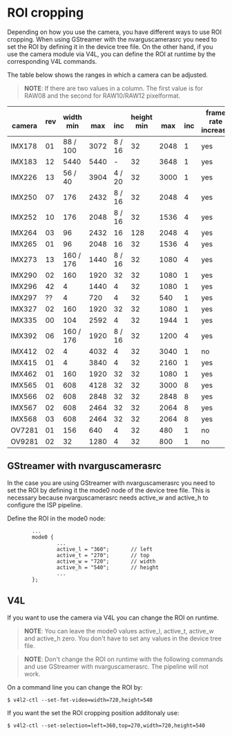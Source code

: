 # ROI cropping

Depending on how you use the camera, you have different ways to use ROI cropping. When using GStreamer with the nvarguscamerasrc you need to set the ROI by defining it in the device tree file. On the other hand, if you use the camera module via V4L, you can define the ROI at runtime by the corresponding V4L commands.

The table below shows the ranges in which a camera can be adjusted. 

>**NOTE**: If there are two values in a column. The first value is for RAW08 and the second for RAW10/RAW12 pixelformat.

| <br>camera | rev | width<br>min | <br>max | <br>inc | height<br>min | <br>max | <br>inc | frame rate<br>increase |
| ------ | --- | --------- | --------- | --------- | ---------- | ---------- | ---------- | ---- |
| IMX178 |  01 |  88 / 100 |      3072 |    8 / 16 |         32 |       2048 |          1 |  yes |
| IMX183 |  12 |      5440 |      5440 |         - |         32 |       3648 |          1 |  yes |
| IMX226 |  13 |   56 / 40 |      3904 |    4 / 20 |         32 |       3000 |          1 |  yes |
| IMX250 |  07 |       176 |      2432 |    8 / 16 |         32 |       2048 |          4 |  yes |
| IMX252 |  10 |       176 |      2048 |    8 / 16 |         32 |       1536 |          4 |  yes |
| IMX264 |  03 |        96 |      2432 |        16 |        128 |       2048 |          4 |  yes |
| IMX265 |  01 |        96 |      2048 |        16 |         32 |       1536 |          4 |  yes |
| IMX273 |  13 | 160 / 176 |      1440 |    8 / 16 |         32 |       1080 |          4 |  yes |
| IMX290 |  02 |       160 |      1920 |        32 |         32 |       1080 |          1 |  yes |
| IMX296 |  42 |         4 |      1440 |         4 |         32 |       1080 |          1 |  yes |
| IMX297 |  ?? |         4 |       720 |         4 |         32 |        540 |          1 |  yes |
| IMX327 |  02 |       160 |      1920 |        32 |         32 |       1080 |          1 |  yes |
| IMX335 |  00 |       104 |      2592 |         4 |         32 |       1944 |          1 |  yes |
| IMX392 |  06 | 160 / 176 |      1920 |    8 / 16 |         32 |       1200 |          4 |  yes |
| IMX412 |  02 |         4 |      4032 |         4 |         32 |       3040 |          1 |   no |
| IMX415 |  01 |         4 |      3840 |         4 |         32 |       2160 |          1 |  yes |
| IMX462 |  01 |       160 |      1920 |        32 |         32 |       1080 |          1 |  yes |
| IMX565 |  01 |       608 |      4128 |        32 |         32 |       3000 |          8 |  yes |
| IMX566 |  02 |       608 |      2848 |        32 |         32 |       2848 |          8 |  yes |
| IMX567 |  02 |       608 |      2464 |        32 |         32 |       2064 |          8 |  yes |
| IMX568 |  03 |       608 |      2464 |        32 |         32 |       2064 |          8 |  yes |
| OV7281 |  01 |       156 |       640 |         4 |         32 |        480 |          1 |   no |
| OV9281 |  02 |        32 |      1280 |         4 |         32 |        800 |          1 |   no |

## GStreamer with nvarguscamerasrc

In the case you are using GStreamer with nvarguscamerasrc you need to set the ROI by defining it the mode0 node of the device tree file. This is necessary because nvarguscamerasrc needs active_w and active_h to configure the ISP pipeline. 

Define the ROI in the mode0 node:
```
        ...
        mode0 {
                ...
                active_l = "360";       // left
                active_t = "270";       // top
                active_w = "720";       // width
                active_h = "540";       // height
                ...
        };
```

## V4L

If you want to use the camera via V4L you can change the ROI on runtime. 

> **NOTE**: You can leave the mode0 values active_l, active_t, active_w and active_h zero. You don't have to set any values in the device tree file.

> **NOTE**: Don't change the ROI on runtime with the following commands and use GStreamer with nvarguscamerasrc. The pipeline will not work.

On a command line you can change the ROI by:
```
$ v4l2-ctl --set-fmt-video=width=720,height=540
```
If you want the set the ROI cropping position additonaly use:
```
$ v4l2-ctl --set-selection=left=360,top=270,width=720,height=540
```